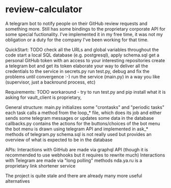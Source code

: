 # review-calculator
A telegram bot to notify people on their GitHub review requests and something more.
Still has some bindings to the proprietary corporate API for some special fuctionality.
I've implemented it in my free time, it was not my obligation or a duty for the company I've been working for that time.

QuickStart: TODO
check all the URLs and global variables throughout the code
start a local SQL database (e.g. postgresql), apply schema.sql
get a personal GitHub token with an access to your interesting repositories
create a telegram bot and get its token
elaborate your way to deliver all the credentials to the service in secrets.py
run test.py, debug and fix the problems until convergence :-)
run the service (main.py) in a way you like (supervisor, just a backround process, etc)

Requirements: TODO
workaround - try to run test.py and pip install what it is asking for
vault_client is proprietary, 

General structure:
main.py initializes some "crontasks" and "periodic tasks"
each task calls a method from the loop_* file, which does its job and either sends some telegram messages or updates some data in the database
callbacks.py contains the actions for the buttons/choices of the bot menu
the bot menu is drawn using telegram API and implemented in ask_* methods of telegram.py
schema.sql is not really used but provides an overview of what is expected to be in the database

APIs:
Interactions with GitHub are made via graphql API (though it is recommended to use webhooks but it requires to rewrite much)
Interactions with Telegram are made via "long polling" methods
nda.ya.ru is a proprietary link shortener service

The project is quite stale and there are already many more useful alternatives
